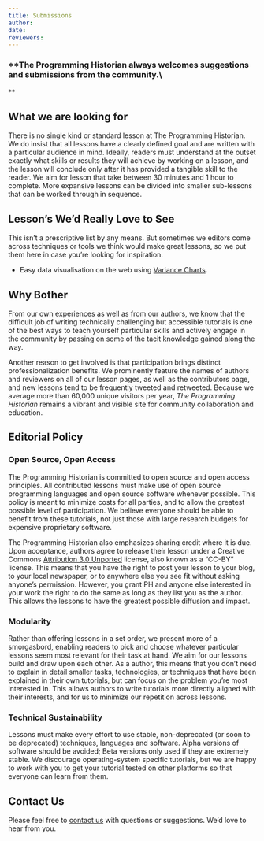 ```yaml
---
title: Submissions
author: 
date: 
reviewers: 
---
```


### **The Programming Historian always welcomes suggestions and submissions from the community.\
**

What we are looking for
-----------------------

There is no single kind or standard lesson at The Programming Historian.
We do insist that all lessons have a clearly defined goal and are
written with a particular audience in mind. Ideally, readers must
understand at the outset exactly what skills or results they will
achieve by working on a lesson, and the lesson will conclude only after
it has provided a tangible skill to the reader. We aim for lesson that
take between 30 minutes and 1 hour to complete. More expansive lessons
can be divided into smaller sub-lessons that can be worked through in
sequence.

Lesson’s We’d Really Love to See
--------------------------------

This isn’t a prescriptive list by any means. But sometimes we editors
come across techniques or tools we think would make great lessons, so we
put them here in case you’re looking for inspiration.

-   Easy data visualisation on the web using [Variance Charts][].

Why Bother
----------

From our own experiences as well as from our authors, we know that the
difficult job of writing technically challenging but accessible
tutorials is one of the best ways to teach yourself particular skills
and actively engage in the community by passing on some of the tacit
knowledge gained along the way.

Another reason to get involved is that participation brings distinct
professionalization benefits. We prominently feature the names of
authors and reviewers on all of our lesson pages, as well as the
contributors page, and new lessons tend to be frequently tweeted and
retweeted. Because we average more than 60,000 unique visitors per year,
*The Programming Historian* remains a vibrant and visible site for
community collaboration and education.

Editorial Policy
----------------

### Open Source, Open Access

The Programming Historian is committed to open source and open access
principles. All contributed lessons must make use of open source
programming languages and open source software whenever possible. This
policy is meant to minimize costs for all parties, and to allow the
greatest possible level of participation. We believe everyone should be
able to benefit from these tutorials, not just those with large research
budgets for expensive proprietary software.

The Programming Historian also emphasizes sharing credit where it is
due. Upon acceptance, authors agree to release their lesson under a
Creative Commons [Attribution 3.0 Unported][] license, also known as a
“CC-BY” license. This means that you have the right to post your lesson
to your blog, to your local newspaper, or to anywhere else you see fit
without asking anyone’s permission. However, you grant PH and anyone
else interested in your work the right to do the same as long as they
list you as the author. This allows the lessons to have the greatest
possible diffusion and impact.

### Modularity

Rather than offering lessons in a set order, we present more of a
smorgasbord, enabling readers to pick and choose whatever particular
lessons seem most relevant for their task at hand. We aim for our
lessons build and draw upon each other. As a author, this means that you
don’t need to explain in detail smaller tasks, technologies, or
techniques that have been explained in their own tutorials, but can
focus on the problem you’re most interested in. This allows authors to
write tutorials more directly aligned with their interests, and for us
to minimize our repetition across lessons.

### Technical Sustainability

Lessons must make every effort to use stable, non-deprecated (or soon to
be deprecated) techniques, languages and software. Alpha versions of
software should be avoided; Beta versions only used if they are
extremely stable. We discourage operating-system specific tutorials, but
we are happy to work with you to get your tutorial tested on other
platforms so that everyone can learn from them.

Contact Us
----------

Please feel free to [contact us][] with questions or suggestions. We’d
love to hear from you.

  [Variance Charts]: https://variancecharts.com/
  [Attribution 3.0 Unported]: http://creativecommons.org/licenses/by/3.0/
  [contact us]: contact
